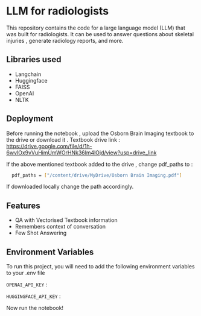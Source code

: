 # LLM for radiologists

This repository contains the code for a large language model (LLM) that was built for radiologists. It can be used to answer questions about skeletal injuries , generate radiology reports, and more.

## Libraries used

- Langchain
- Huggingface
- FAISS
- OpenAI
- NLTK

## Deployment

Before running the notebook , upload the Osborn Brain Imaging textbook to the drive or download it .
Textbook drive link : https://drive.google.com/file/d/1h-6wvlOx9vVuHimUmWOrHNk36lm4lOjd/view?usp=drive_link

If the above mentioned textbook added to the drive , change pdf_paths to :
```bash
  pdf_paths = ["/content/drive/MyDrive/Osborn Brain Imaging.pdf"]
```
If downloaded locally change the path accordingly.

## Features

- QA with Vectorised Textbook information
- Remembers context of conversation
- Few Shot Answering 

## Environment Variables

To run this project, you will need to add the following environment variables to your .env file

`OPENAI_API_KEY` : <your OpenAI Api Key>

`HUGGINGFACE_API_KEY` : <your Hugging Face Api Key>



Now run the notebook!

